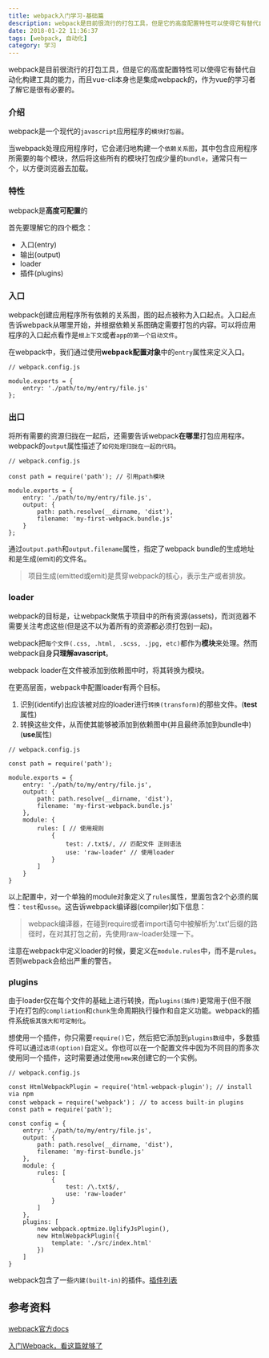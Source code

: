 ```yaml
---
title: webpack入门学习-基础篇
description: webpack是目前很流行的打包工具，但是它的高度配置特性可以使得它有替代自动化构建工具的能力，而且vue-cli本身也是集成webpack的，作为vue的学习者了解它是很有必要的。
date: 2018-01-22 11:36:37
tags: [webpack, 自动化]
category: 学习
---
```


webpack是目前很流行的打包工具，但是它的高度配置特性可以使得它有替代自动化构建工具的能力，而且vue-cli本身也是集成webpack的，作为vue的学习者了解它是很有必要的。<!-- more -->

### 介绍

webpack是一个现代的`javascript`应用程序的`模块打包器`。

当webpack处理应用程序时，它会递归地构建一个`依赖关系图`，其中包含应用程序所需要的每个模块，然后将这些所有的模块打包成少量的`bundle`，通常只有一个，以方便浏览器去加载。

### 特性

webpack是**高度可配置**的

首先要理解它的四个概念：

- 入口(entry)
- 输出(output)
- loader
- 插件(plugins)

### 入口

webpack创建应用程序所有依赖的关系图，图的起点被称为入口起点。入口起点告诉webpack从哪里开始，并根据依赖关系图确定需要打包的内容。可以将应用程序的入口起点看作是`根上下文`或者`app的第一个启动文件`。

在webpack中，我们通过使用**webpack配置对象**中的`entry`属性来定义入口。

```
// webpack.config.js

module.exports = {
    entry: './path/to/my/entry/file.js'
};
```

### 出口

将所有需要的资源归拢在一起后，还需要告诉webpack**在哪里**打包应用程序。webpack的`output`属性描述了`如何处理归拢在一起的代码`。

```
// webpack.config.js

const path = require('path'); // 引用path模块

module.exports = {
    entry: './path/to/my/entry/file.js',
    output: {
        path: path.resolve(__dirname, 'dist'),
        filename: 'my-first-webpack.bundle.js'
    }
};
```

通过`output.path`和`output.filename`属性，指定了webpack bundle的生成地址和是生成(emit)的文件名。

> 项目生成(emitted或emit)是贯穿webpack的核心，表示生产或者排放。

### loader

webpack的目标是，让webpack聚焦于项目中的所有资源(assets)，而浏览器不需要关注考虑这些(但是这不以为着所有的资源都必须打包到一起)。

webpack把`每个文件(.css, .html, .scss, .jpg, etc)`都作为**模块**来处理。然而webpack自身**只理解avascript**。

webpack loader在文件被添加到依赖图中时，将其转换为模块。

在更高层面，webpack中配置loader有两个目标。

1. 识别(identify)出应该被对应的loader进行`转换(transform)`的那些文件。(**test**属性)
2. 转换这些文件，从而使其能够被添加到依赖图中(并且最终添加到bundle中)(**use**属性)

```
// webpack.config.js

const path = require('path');

module.exports = {
    entry: './path/to/my/entry/file.js',
    output: {
        path: path.resolve(__dirname, 'dist'),
        filename: 'my-first-webpack.bundle.js'
    },
    module: {
        rules: [ // 使用规则
            {
                test: /.txt$/, // 匹配文件 正则语法
                use: 'raw-loader' // 使用loader
            }
        ]
    }
}
```

以上配置中，对一个单独的module对象定义了`rules`属性，里面包含2个必须的属性：`test`和`usse`。这告诉webpack编译器(compiler)如下信息：

> webpack编译器，在碰到require或者import语句中被解析为'.txt'后缀的路径时，在对其打包之前，先使用raw-loader处理一下。

注意在webpack中定义loader的时候，要定义在`module.rules`中，而不是`rules`。否则webpack会给出严重的警告。

### plugins

由于loader仅在每个文件的基础上进行转换，而`plugins(插件)`更常用于(但不限于)在打包的`compliation`和`chunk`生命周期执行操作和自定义功能。webpack的插件系统`极其强大和可定制化`。

想使用一个插件，你只需要`require()`它，然后把它添加到`plugins数组`中，多数插件可以通过`选项(option)`自定义。你也可以在一个配置文件中因为不同目的而多次使用同一个插件，这时需要通过使用`new`来创建它的一个实例。

```
// webpack.config.js

const HtmlWebpackPlugin = require('html-webpack-plugin'); // install via npm
const webpack = require('webpack')； // to access built-in plugins
const path = require('path');

const config = {
    entry: './path/to/my/entry/file.js',
    output: {
        path: path.resolve(__dirname, 'dist'),
        filename: 'my-first-bundle.js'
    },
    module: {
        rules: [
            {
                test: /\.txt$/,
                use: 'raw-loader'
            }
        ]
    },
    plugins: [
        new webpack.optmize.UglifyJsPlugin(),
        new HtmlWebpackPlugin({
            template: './src/index.html'
        })
    ]
}
```

webpack包含了一些`内建(built-in)`的插件。[插件列表](https://doc.webpack-china.org/plugins/)


## 参考资料

[webpack官方docs](https://doc.webpack-china.org/concepts/)

[入门Webpack，看这篇就够了](http://www.jianshu.com/p/42e11515c10f)
